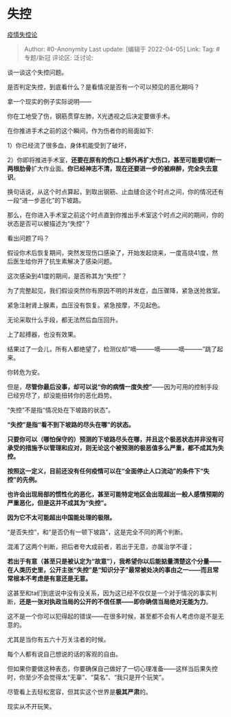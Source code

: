 # 失控
[疫情失控论](https://zhuanlan.zhihu.com/p/492561225)

> Author: #0-Anonymity
> Last update: [编辑于 2022-04-05]
> Link:
> Tag: #专题/新冠
> 评论区:
> 泛讨论:

谈一谈这个失控问题。

是否判定失控，到底看什么？是看情况是否有一个可以预见的恶化期吗？

拿一个现实的例子实际说明——

你在工地受了伤，钢筋贯穿左肺，X光透视之后决定要做手术。

在你推进手术之前的这个瞬间，作为伤者你的局面如下:

1）你已经流了很多血，身体机能受到了破坏，

2）你即将推进手术室，**还要在原有的伤口上额外再扩大伤口，甚至可能要切断一两根肋骨**扩大作业面。**你已经神志不清，现在还要进一步的被麻醉，完全失去意识**。

换句话说，从这个时点算起，到取出钢筋、止血缝合这个时点之间，你的情况还有一段“进一步恶化”的下坡路。

那么，在你进入手术室之前这个时点直到你推出手术室这个时点之间的期间，你的状态是否可以被描述为“失控”？

看出问题了吗？

假设你术后恢复期间，突然发现伤口感染了，开始发起烧来，一度高烧41度，然后医生给你开了抗生素解决了感染问题。

这次感染到41度的期间，是否称其为“失控”？

为了完整起见，我们假设突然你有原因不明的并发症，血压骤降，紧急送抢救室。

紧急注射肾上腺素，血压没有恢复。紧急按摩，不见起色。

无论采取什么手段，都无法然后血压回升。

上了起搏器，也没有效果。

结果过了一会儿，所有人都绝望了，检测仪却“嘀———嘀———嘀———”跳了起来。

你转危为安。

但是，**尽管你最后没事，却可以说“你的病情一度失控”**——因为可用的控制手段已经穷尽了，却没能扭转你的恶化趋势。

“失控”不是指“情况处在下坡路的状态”。

**“失控”是指“看不到下坡路的尽头在哪”的状态。**

**只要你可以（哪怕保守的）预测的下坡路尽头在哪，并且这个极恶状态并非没有可承受的措施予以管理和应对，则无论这个被预测的极恶值多么严重，都不成其为失控。**

**按照这一定义，目前还没有任何疫情可以在“全面停止人口流动”的条件下“失控”的先例。**

**也许会出现局部的惯性化的恶化，甚至可能特定地区会出现超出一般人感情预期的严重恶化，但是这并不成其为“失控”。**

**因为它不太可能超出中国能处理的极限。**

“是否失控”，和“是否仍有一顿下坡路”，这是完全不同的两个判断。

混淆了这两个判断，把后者夸大成前者，若出于无意，亦属治学不谨；

**若出于有意（甚至只是被认定为“故意”），我希望你以后能掂量清楚这个分量——在人类历史里，公开主张“失控”是“知识分子”最常被处决的事由之一——而且常常根本不考虑是有意还是无意。**

这甚至和ta们到底说中没有没关系，因为这已经不仅仅是一个对于情况的事实判断，**还是一张对执政当局的公开的不信任票——即你确信当局绝对无能为力**。

这不是一个你可以犯得起的错误——在很多时候，甚至都不会有人考虑你是不是无意的。

尤其是当你有五六十万关注者的时候。

每个人都有说自己想说的话的客观的自由。

但如果你要做这种表态，你要确保自己做好了一切心理准备——这样当后果失控时，你至少不会觉得太“无辜”、“莫名”、“我只是开个玩笑”。

尽管看上去轻松宽容，但其实这个世界是**极其严肃**的。

现实从不开玩笑。
